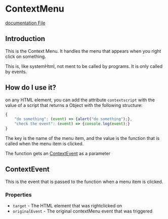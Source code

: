 # ContextMenu
[documentation File](../../dist/c/sys/HTML/html.d.ts#L20)

## Introduction
This is the Context Menu. It handles the menu that appears when you right click on something.

This is, like systemHtml, not ment to be called by programs. It is only called by events.

## How do I use it?
on any HTML element, you can add the attribute `contextscript` with the value of a script that returns a Object with the following structure:
```js
{
    "do something": (event) => {alert("do something");},
    "check the event": (event) => {console.log(event);}
}
```
The key is the name of the menu item, and the value is the function that is called when the menu item is clicked.

The function gets an [ContextEvent]() as a parameter

## ContextEvent
This is the event that is passed to the function when a menu item is clicked.

### Properties
* `target` - The HTML element that was rightclicked on
* `originalEvent` - The original contextMenu event that was triggered